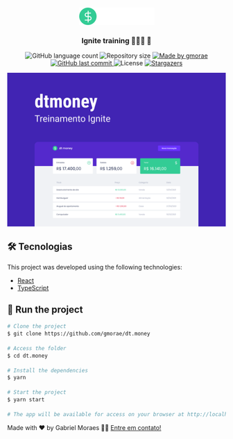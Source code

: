 <p align="center">
  <img src=".github/Logo.png" alt="Logo" />
</p>
<h3 align="center">
  Ignite training 👨🏻‍🚀 🚀
</h3>

<p align="center">
  <img alt="GitHub language count" src="https://img.shields.io/github/languages/count/gmorae/dt.money?color=5429CC">

  <img alt="Repository size" src="https://img.shields.io/github/repo-size/gmorae/dt.money?color=5429CC">
  	
  <a href="https://www.linkedin.com/in/gabriel-moraes-martins/">
    <img alt="Made by gmorae" src="https://img.shields.io/badge/made%20by-Gabriel Moraes-%2304D361?color=5429CC">
  </a>
  
  <a href="https://github.com/gmorae/dt.money/commits/master">
    <img alt="GitHub last commit" src="https://img.shields.io/github/last-commit/gmorae/dt.money?color=5429CC">
  </a>

  <img alt="License" src="https://img.shields.io/badge/license-MIT-brightgreen?color=5429CC">
   
   <a href="https://github.com/gmorae/dt.money/stargazers">
    <img alt="Stargazers" src="https://img.shields.io/github/stars/gmorae/dt.money?color=5429CC">
  </a>
   
</p>

<img alt="Capa" src=".github/Capa.png">


## 🛠 Tecnologias

This project was developed using the following technologies:

- [React][reactjs]
- [TypeScript][typescript]

## 🚀 Run the project

```bash
# Clone the project
$ git clone https://github.com/gmorae/dt.money

# Access the folder
$ cd dt.money

# Install the dependencies
$ yarn

# Start the project
$ yarn start

# The app will be available for access on your browser at http://localhost:3000
```

Made with ❤️ by Gabriel Moraes 👋🏽 [Entre em contato!](https://www.linkedin.com/in/gabriel-moraes-martins/)

[typescript]: https://www.typescriptlang.org/
[reactjs]: https://reactjs.org
